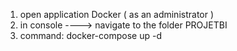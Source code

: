 1. open application Docker ( as an administrator )
2. in console ----> navigate to the folder PROJETBI
3. command: docker-compose up -d
